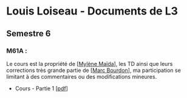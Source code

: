 # Louis Loiseau - Documents de L3




## Semestre 6
### M61A :

Le cours est la propriété de [[Mylène Maïda](http://math.univ-lille1.fr/~maida/)], les TD ainsi que leurs corrections très grande partie de [[Marc Bourdon](http://math.univ-lille1.fr/~bourdon/)], ma participation se limitant à des commentaires ou des modifications mineures.
- Cours - Partie  1 [[pdf](M61A\IP-L3.pdf)]
